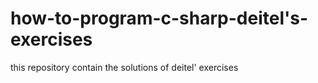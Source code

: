 # how-to-program-c-sharp-deitel's-exercises
this repository contain the solutions of deitel' exercises

